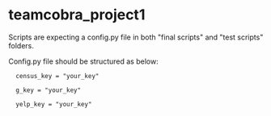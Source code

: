 # teamcobra_project1

Scripts are expecting a config.py file in both "final scripts" and "test scripts" folders. 

Config.py file should be structured as below:

      census_key = "your_key"

      g_key = "your_key"

      yelp_key = "your_key"
